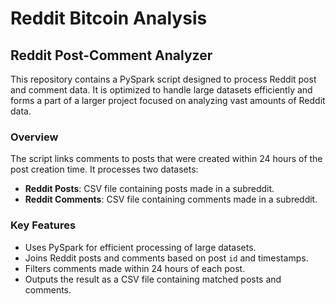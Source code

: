 # Reddit Bitcoin Analysis

## Reddit Post-Comment Analyzer

This repository contains a PySpark script designed to process Reddit post and comment data. It is optimized to handle large datasets efficiently and forms a part of a larger project focused on analyzing vast amounts of Reddit data.

### Overview

The script links comments to posts that were created within 24 hours of the post creation time. It processes two datasets:
- **Reddit Posts**: CSV file containing posts made in a subreddit.
- **Reddit Comments**: CSV file containing comments made in a subreddit.

### Key Features
- Uses PySpark for efficient processing of large datasets.
- Joins Reddit posts and comments based on post `id` and timestamps.
- Filters comments made within 24 hours of each post.
- Outputs the result as a CSV file containing matched posts and comments.


